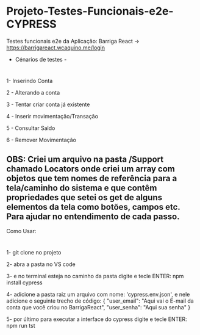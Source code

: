 # Projeto-Testes-Funcionais-e2e-CYPRESS
Testes funcionais e2e da Aplicação: Barriga React -> https://barrigareact.wcaquino.me/login
- Cénarios de testes -
#
1- Inserindo Conta

2 - Alterando a conta

3 - Tentar criar conta já existente

4 - Inserir movimentação/Transação

5 - Consultar Saldo

6 - Remover Movimentação

OBS: Criei um arquivo na pasta /Support chamado Locators onde criei um array com objetos
que tem nomes de referência para a tela/caminho do sistema e que contêm propriedades que setei
os get de alguns elementos da tela como botões, campos etc. Para ajudar no entendimento de cada passo.
-
Como Usar:
#
1- git clone no projeto

2- abra a pasta no VS code

3- e no terminal esteja no caminho da pasta digite e tecle ENTER: npm install cypress

4- adicione a pasta raiz um arquivo com nome: 'cypress.env.json', e nele adicione o seguinte trecho de código: 
{
    "user_email": "Aqui vai o E-mail da conta que você criou no BarrigaReact",
    "user_senha": "Aqui sua senha"
}

5- por último para executar a interface do cypress digite e tecle ENTER: npm run tst

